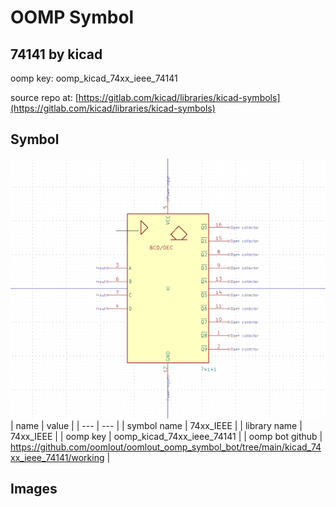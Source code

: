 # OOMP Symbol  
## 74141  by kicad  
  
oomp key: oomp_kicad_74xx_ieee_74141  
  
source repo at: [https://gitlab.com/kicad/libraries/kicad-symbols](https://gitlab.com/kicad/libraries/kicad-symbols)  
## Symbol  
  
[![working.png](working_600.png)](working.png)  
| name | value | 
| --- | --- | 
| symbol name | 74xx_IEEE | 
| library name | 74xx_IEEE | 
| oomp key | oomp_kicad_74xx_ieee_74141 | 
| oomp bot github | https://github.com/oomlout/oomlout_oomp_symbol_bot/tree/main/kicad_74xx_ieee_74141/working | 
## Images  
